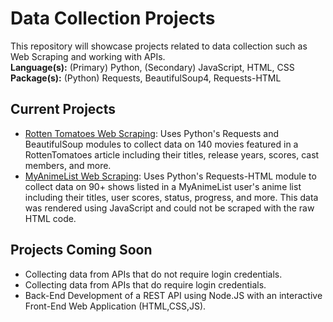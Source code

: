 Data Collection Projects
========================

This repository will showcase projects related to data collection such as Web Scraping and working with APIs.  
**Language(s):** (Primary) Python, (Secondary) JavaScript, HTML, CSS  
**Package(s):** (Python) Requests, BeautifulSoup4, Requests-HTML

Current Projects
----------------
* [Rotten Tomatoes Web Scraping](./Rotten%20Tomatoes%20Web%20Scraping): Uses Python's Requests and BeautifulSoup modules to collect data on 140 movies featured in a RottenTomatoes article including their titles, release years, scores, cast members, and more.
* [MyAnimeList Web Scraping](./MyAnimeList%20Web%20Scraping): Uses Python's Requests-HTML module to collect data on 90+ shows listed in a MyAnimeList user's anime list including their titles, user scores, status, progress, and more. This data was rendered using JavaScript and could not be scraped with the raw HTML code.

Projects Coming Soon
--------------------
* Collecting data from APIs that do not require login credentials.
* Collecting data from APIs that do require login credentials.
* Back-End Development of a REST API using Node.JS with an interactive Front-End Web Application (HTML,CSS,JS).